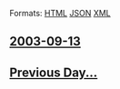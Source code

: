 
Formats: [HTML](2003/09/13/index.html)  [JSON](2003/09/13/index.json)  [XML](2003/09/13/index.xml)  

## [2003-09-13](/news/2003/09/13/index.md)

## [Previous Day...](/news/2003/09/12/index.md)

